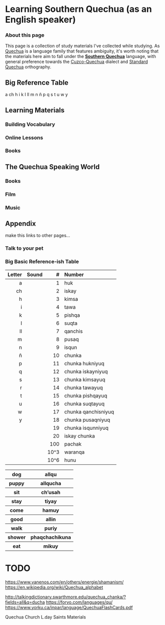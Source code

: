 # Learning Southern Quechua (as an English speaker)

### About this page

This page is a collection of study materials I've collected while studying. As [Quechua](https://en.wikipedia.org/wiki/Quechuan_languages) is a language family that features ambiguity, it's worth noting that the materials here aim to fall under the **[Southern Quechua](https://en.wikipedia.org/wiki/Southern_Quechua)** language, with general preference towards the [Cuzco-Quechua](https://en.wikipedia.org/wiki/Cuzco_Quechua_language) dialect and [Standard Quechua](https://en.wikipedia.org/wiki/Quechua_alphabet) orthography.

## Big Reference Table

a  ch  h  i  k  l  ll  m  n  ñ  p  q  s  t  u  w  y



## Learning Materials

### Building Vocabulary


### Online Lessons


### Books   


## The Quechua Speaking World






### Books




### Film



### Music


## Appendix

make this links to other pages...

### Talk to your pet

### Big Basic Reference-ish Table


| Letter | Sound |    # | Number            |
| ---: | :---    | ---: | :---
|    a | |    1 | huk                 |
|   ch |  |    2 | iskay               |
|    h |  |    3 | kimsa               |
|    i |  |    4 | tawa                |
|    k |  |    5 | pishqa              |
|    l |  |    6 | suqta               |
|   ll |  |    7 | qanchis             |
|    m |  |    8 | pusaq               |
|    n |  |    9 | isqun               |
|    ñ |  |   10 | chunka              |
|    p |  |   11 | chunka hukniyuq     |
|    q |  |   12 | chunka iskayniyuq   |
|    s |  |   13 | chunka kimsayuq     |
|    r |  |   14 | chunka tawayuq      |
|    t |  |   15 | chunka pishqayuq    |
|    u |  |   16 | chunka suqtayuq     |
|    w |  |   17 | chunka qanchisniyuq |
|    y |  |   18 | chunka pusaqniyuq   |
|      |  |   19 | chunka isqunniyuq   |
|      |  |   20 | iskay chunka        |
|      |  |  100 | pachak              |
|      |  | 10^3 | waranqa             |
|      |  | 10^6 | hunu                |

<table>
    <tr>
        <th>dog</th>
        <th>allqu</th>
    </tr>
    <tr>
        <th>puppy</th>
        <th>allqucha</th>
    </tr>
    <tr>
        <th>sit</th>
        <th>ch’usah</th>
    </tr>
    <tr>
        <th>stay</th>
        <th>tiyay</th>
    </tr>
    <tr>
        <th>come</th>
        <th>hamuy</th>
    </tr>
    <tr>
        <th>good</th>
        <th>allin</th>
    </tr>
    <tr>
        <th>walk</th>
        <th>puriy</th>
    </tr>
    <tr>
        <th>shower</th>
        <th>phaqchachikuna</th>
    </tr>
    <tr>
        <th>eat</th>
        <th>mikuy</th>
    </tr>
</table>

# TODO

https://www.vanenos.com/en/others/energie/shamanism/
https://en.wikipedia.org/wiki/Quechua_alphabet

http://talkingdictionary.swarthmore.edu/quechua_chanka/?fields=all&q=ducha
https://forvo.com/languages/qu/
https://www.yorku.ca/inpar/language/QuechuaFlashCards.pdf

Quechua Church L.day Saints Materials




